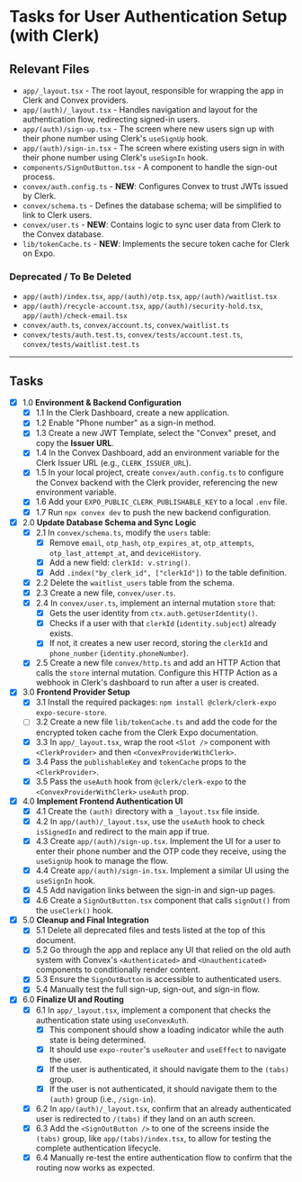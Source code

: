 # Tasks for User Authentication Setup (with Clerk)

## Relevant Files

- `app/_layout.tsx` - The root layout, responsible for wrapping the app in Clerk and Convex providers.
- `app/(auth)/_layout.tsx` - Handles navigation and layout for the authentication flow, redirecting signed-in users.
- `app/(auth)/sign-up.tsx` - The screen where new users sign up with their phone number using Clerk's `useSignUp` hook.
- `app/(auth)/sign-in.tsx` - The screen where existing users sign in with their phone number using Clerk's `useSignIn` hook.
- `components/SignOutButton.tsx` - A component to handle the sign-out process.
- `convex/auth.config.ts` - **NEW**: Configures Convex to trust JWTs issued by Clerk.
- `convex/schema.ts` - Defines the database schema; will be simplified to link to Clerk users.
- `convex/user.ts` - **NEW**: Contains logic to sync user data from Clerk to the Convex database.
- `lib/tokenCache.ts` - **NEW**: Implements the secure token cache for Clerk on Expo.

### Deprecated / To Be Deleted

- `app/(auth)/index.tsx`, `app/(auth)/otp.tsx`, `app/(auth)/waitlist.tsx`
- `app/(auth)/recycle-account.tsx`, `app/(auth)/security-hold.tsx`, `app/(auth)/check-email.tsx`
- `convex/auth.ts`, `convex/account.ts`, `convex/waitlist.ts`
- `convex/tests/auth.test.ts`, `convex/tests/account.test.ts`, `convex/tests/waitlist.test.ts`

---

## Tasks

- [x] 1.0 **Environment & Backend Configuration**
  - [x] 1.1 In the Clerk Dashboard, create a new application.
  - [x] 1.2 Enable "Phone number" as a sign-in method.
  - [x] 1.3 Create a new JWT Template, select the "Convex" preset, and copy the **Issuer URL**.
  - [x] 1.4 In the Convex Dashboard, add an environment variable for the Clerk Issuer URL (e.g., `CLERK_ISSUER_URL`).
  - [x] 1.5 In your local project, create `convex/auth.config.ts` to configure the Convex backend with the Clerk provider, referencing the new environment variable.
  - [x] 1.6 Add your `EXPO_PUBLIC_CLERK_PUBLISHABLE_KEY` to a local `.env` file.
  - [x] 1.7 Run `npx convex dev` to push the new backend configuration.

- [x] 2.0 **Update Database Schema and Sync Logic**
  - [x] 2.1 In `convex/schema.ts`, modify the `users` table:
    - [x] Remove `email`, `otp_hash`, `otp_expires_at`, `otp_attempts`, `otp_last_attempt_at`, and `deviceHistory`.
    - [x] Add a new field: `clerkId: v.string()`.
    - [x] Add `.index("by_clerk_id", ["clerkId"])` to the table definition.
  - [x] 2.2 Delete the `waitlist_users` table from the schema.
  - [x] 2.3 Create a new file, `convex/user.ts`.
  - [x] 2.4 In `convex/user.ts`, implement an internal mutation `store` that:
    - [x] Gets the user identity from `ctx.auth.getUserIdentity()`.
    - [x] Checks if a user with that `clerkId` (`identity.subject`) already exists.
    - [x] If not, it creates a new user record, storing the `clerkId` and `phone_number` (`identity.phoneNumber`).
  - [x] 2.5 Create a new file `convex/http.ts` and add an HTTP Action that calls the `store` internal mutation. Configure this HTTP Action as a webhook in Clerk's dashboard to run after a user is created.

- [x] 3.0 **Frontend Provider Setup**
  - [x] 3.1 Install the required packages: `npm install @clerk/clerk-expo expo-secure-store`.
  - [ ] 3.2 Create a new file `lib/tokenCache.ts` and add the code for the encrypted token cache from the Clerk Expo documentation.
  - [x] 3.3 In `app/_layout.tsx`, wrap the root `<Slot />` component with `<ClerkProvider>` and then `<ConvexProviderWithClerk>`.
  - [x] 3.4 Pass the `publishableKey` and `tokenCache` props to the `<ClerkProvider>`.
  - [x] 3.5 Pass the `useAuth` hook from `@clerk/clerk-expo` to the `<ConvexProviderWithClerk>` `useAuth` prop.

- [x] 4.0 **Implement Frontend Authentication UI**
  - [x] 4.1 Create the `(auth)` directory with a `_layout.tsx` file inside.
  - [x] 4.2 In `app/(auth)/_layout.tsx`, use the `useAuth` hook to check `isSignedIn` and redirect to the main app if true.
  - [x] 4.3 Create `app/(auth)/sign-up.tsx`. Implement the UI for a user to enter their phone number and the OTP code they receive, using the `useSignUp` hook to manage the flow.
  - [x] 4.4 Create `app/(auth)/sign-in.tsx`. Implement a similar UI using the `useSignIn` hook.
  - [x] 4.5 Add navigation links between the sign-in and sign-up pages.
  - [x] 4.6 Create a `SignOutButton.tsx` component that calls `signOut()` from the `useClerk()` hook.

- [x] 5.0 **Cleanup and Final Integration**
  - [x] 5.1 Delete all deprecated files and tests listed at the top of this document.
  - [x] 5.2 Go through the app and replace any UI that relied on the old auth system with Convex's `<Authenticated>` and `<Unauthenticated>` components to conditionally render content.
  - [x] 5.3 Ensure the `SignOutButton` is accessible to authenticated users.
  - [x] 5.4 Manually test the full sign-up, sign-out, and sign-in flow.

- [x] 6.0 **Finalize UI and Routing**
  - [x] 6.1 In `app/_layout.tsx`, implement a component that checks the authentication state using `useConvexAuth`.
    - [x] This component should show a loading indicator while the auth state is being determined.
    - [x] It should use `expo-router`'s `useRouter` and `useEffect` to navigate the user.
    - [x] If the user is authenticated, it should navigate them to the `(tabs)` group.
    - [x] If the user is not authenticated, it should navigate them to the `(auth)` group (i.e., `/sign-in`).
  - [x] 6.2 In `app/(auth)/_layout.tsx`, confirm that an already authenticated user is redirected to `/(tabs)` if they land on an auth screen.
  - [x] 6.3 Add the `<SignOutButton />` to one of the screens inside the `(tabs)` group, like `app/(tabs)/index.tsx`, to allow for testing the complete authentication lifecycle.
  - [x] 6.4 Manually re-test the entire authentication flow to confirm that the routing now works as expected.
